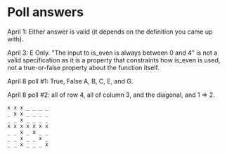 # Poll answers

April 1:
Either answer is valid (it depends on the definition you came up with).

April 3: E Only.
"The input to is_even is always between 0 and 4" is not a valid specification as it is a property
that constraints how is_even is used, not a true-or-false property about the function itself.

April 8 poll #1:
True, False
A, B, C, E, and G.

April 8 poll #2:
all of row 4, all of column 3, and the diagonal, and 1 => 2.
```
x x x _ _ _ _
_ x x _ _ _ _
_ _ x _ _ _ _
x x x x x x x
_ _ x _ x _ _
_ _ x _ _ x _
_ _ x _ _ _ x
```
